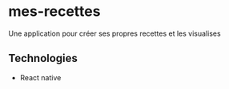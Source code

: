 # mes-recettes
Une application pour créer ses propres recettes et les visualises

## Technologies 
- React native
